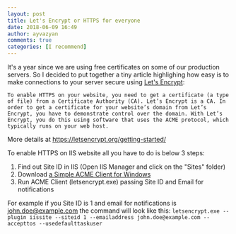 ```yaml
---
layout: post
title: Let's Encrypt or HTTPS for everyone
date: 2018-06-09 16:49
author: ayvazyan
comments: true
categories: [I recommend]
---
```


It's a year since we are using free certificates on some of our production servers. 
So I decided to put together a tiny article highlighing how easy is to make connections to your server secure using [Let's Encrypt](https://letsencrypt.org/):


`
To enable HTTPS on your website, you need to get a certificate (a type of file) from a Certificate Authority (CA). Let’s Encrypt is a CA. In order to get a certificate for your website’s domain from Let’s Encrypt, you have to demonstrate control over the domain. With Let’s Encrypt, you do this using software that uses the ACME protocol, which typically runs on your web host.
`

More details at https://letsencrypt.org/getting-started/



To enable HTTPS on IIS website all you have to do is below 3 steps:
1. Find out Site ID in IIS (Open IIS Manager and click on the "Sites" folder)
2. Download [a Simple ACME Client for Windows](https://github.com/PKISharp/win-acme/releases)
3. Run ACME Client (letsencrypt.exe) passing Site ID and Email for notifications

For example if you Site ID is 1 and email for notifications is john.doe@example.com the command will look like this:
`
letsencrypt.exe --plugin iissite --siteid 1 --emailaddress john.doe@example.com --accepttos --usedefaulttaskuser
`
